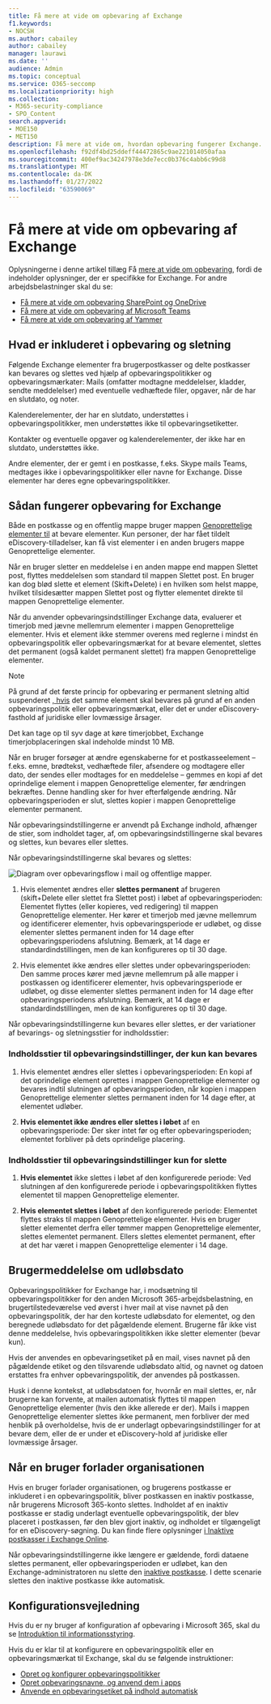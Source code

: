 ```yaml
---
title: Få mere at vide om opbevaring af Exchange
f1.keywords:
- NOCSH
ms.author: cabailey
author: cabailey
manager: laurawi
ms.date: ''
audience: Admin
ms.topic: conceptual
ms.service: O365-seccomp
ms.localizationpriority: high
ms.collection:
- M365-security-compliance
- SPO_Content
search.appverid:
- MOE150
- MET150
description: Få mere at vide om, hvordan opbevaring fungerer Exchange.
ms.openlocfilehash: f92df4bd25ddeff44472865c9ae221014050afaa
ms.sourcegitcommit: 400ef9ac34247978e3de7ecc0b376c4abb6c99d8
ms.translationtype: MT
ms.contentlocale: da-DK
ms.lasthandoff: 01/27/2022
ms.locfileid: "63590069"
---
```

# <a name="learn-about-retention-for-exchange"></a>Få mere at vide om opbevaring af Exchange

Oplysningerne i denne artikel tillæg Få [mere at vide om opbevaring](retention.md), fordi de indeholder oplysninger, der er specifikke for Exchange.  For andre arbejdsbelastninger skal du se:

- [Få mere at vide om opbevaring SharePoint og OneDrive](retention-policies-sharepoint.md)
- [Få mere at vide om opbevaring af Microsoft Teams](retention-policies-teams.md)
- [Få mere at vide om opbevaring af Yammer](retention-policies-yammer.md)

## <a name="whats-included-for-retention-and-deletion"></a>Hvad er inkluderet i opbevaring og sletning

Følgende Exchange elementer fra brugerpostkasser og delte postkasser kan bevares og slettes ved hjælp af opbevaringspolitikker og opbevaringsmærkater: Mails (omfatter modtagne meddelelser, kladder, sendte meddelelser) med eventuelle vedhæftede filer, opgaver, når de har en slutdato, og noter. 

Kalenderelementer, der har en slutdato, understøttes i opbevaringspolitikker, men understøttes ikke til opbevaringsetiketter.

Kontakter og eventuelle opgaver og kalenderelementer, der ikke har en slutdato, understøttes ikke.

Andre elementer, der er gemt i en postkasse, f.eks. Skype mails Teams, medtages ikke i opbevaringspolitikker eller navne for Exchange. Disse elementer har deres egne opbevaringspolitikker.

## <a name="how-retention-works-for-exchange"></a>Sådan fungerer opbevaring for Exchange

Både en postkasse og en offentlig mappe bruger mappen [Genoprettelige elementer til](/exchange/security-and-compliance/recoverable-items-folder/recoverable-items-folder) at bevare elementer. Kun personer, der har fået tildelt eDiscovery-tilladelser, kan få vist elementer i en anden brugers mappe Genoprettelige elementer.
  
Når en bruger sletter en meddelelse i en anden mappe end mappen Slettet post, flyttes meddelelsen som standard til mappen Slettet post. En bruger kan dog blød slette et element (Skift+Delete) i en hvilken som helst mappe, hvilket tilsidesætter mappen Slettet post og flytter elementet direkte til mappen Genoprettelige elementer.
  
Når du anvender opbevaringsindstillinger Exchange data, evaluerer et timerjob med jævne mellemrum elementer i mappen Genoprettelige elementer. Hvis et element ikke stemmer overens med reglerne i mindst én opbevaringspolitik eller opbevaringsmærkat for at bevare elementet, slettes det permanent (også kaldet permanent slettet) fra mappen Genoprettelige elementer.

> [!NOTE]
> På grund af det første princip for opbevaring er permanent sletning altid suspenderet [, hvis](retention.md#the-principles-of-retention-or-what-takes-precedence) det samme element skal bevares på grund af en anden opbevaringspolitik eller opbevaringsmærkat, eller det er under eDiscovery-fasthold af juridiske eller lovmæssige årsager.

Det kan tage op til syv dage at køre timerjobbet, Exchange timerjobplaceringen skal indeholde mindst 10 MB.
  
Når en bruger forsøger at ændre egenskaberne for et postkasseelement – f.eks. emne, brødtekst, vedhæftede filer, afsendere og modtagere eller dato, der sendes eller modtages for en meddelelse – gemmes en kopi af det oprindelige element i mappen Genoprettelige elementer, før ændringen bekræftes. Denne handling sker for hver efterfølgende ændring. Når opbevaringsperioden er slut, slettes kopier i mappen Genoprettelige elementer permanent.

Når opbevaringsindstillingerne er anvendt på Exchange indhold, afhænger de stier, som indholdet tager, af, om opbevaringsindstillingerne skal bevares og slettes, kun bevares eller slettes.

Når opbevaringsindstillingerne skal bevares og slettes:

![Diagram over opbevaringsflow i mail og offentlige mapper.](../media/88f174cc-bbf4-4305-93d7-0515f496c8f9.png)

1. Hvis elementet ændres eller **slettes permanent** af brugeren (skift+Delete eller slettet fra Slettet post) i løbet af opbevaringsperioden: Elementet flyttes (eller kopieres, ved redigering) til mappen Genoprettelige elementer. Her kører et timerjob med jævne mellemrum og identificerer elementer, hvis opbevaringsperiode er udløbet, og disse elementer slettes permanent inden for 14 dage efter opbevaringsperiodens afslutning. Bemærk, at 14 dage er standardindstillingen, men de kan konfigureres op til 30 dage.

2.  Hvis elementet ikke ændres eller slettes under opbevaringsperioden: Den samme proces kører med jævne mellemrum på alle mapper i postkassen og identificerer elementer, hvis opbevaringsperiode er udløbet, og disse elementer slettes permanent inden for 14 dage efter opbevaringsperiodens afslutning. Bemærk, at 14 dage er standardindstillingen, men de kan konfigureres op til 30 dage. 

Når opbevaringsindstillingerne kun bevares eller slettes, er der variationer af bevarings- og sletningsstier for indholdsstier:

### <a name="content-paths-for-retain-only-retention-settings"></a>Indholdsstier til opbevaringsindstillinger, der kun kan bevares

1.  Hvis elementet ændres eller slettes i opbevaringsperioden: En kopi af det oprindelige element oprettes i mappen Genoprettelige elementer og bevares indtil slutningen af opbevaringsperioden, når kopien i mappen Genoprettelige elementer slettes permanent inden for 14 dage efter, at elementet udløber. 

2. **Hvis elementet ikke ændres eller slettes i løbet** af en opbevaringsperiode: Der sker intet før og efter opbevaringsperioden; elementet forbliver på dets oprindelige placering.

### <a name="content-paths-for-delete-only-retention-settings"></a>Indholdsstier til opbevaringsindstillinger kun for slette

1. **Hvis elementet** ikke slettes i løbet af den konfigurerede periode: Ved slutningen af den konfigurerede periode i opbevaringspolitikken flyttes elementet til mappen Genoprettelige elementer. 

2. **Hvis elementet slettes i løbet** af den konfigurerede periode: Elementet flyttes straks til mappen Genoprettelige elementer. Hvis en bruger sletter elementet derfra eller tømmer mappen Genoprettelige elementer, slettes elementet permanent. Ellers slettes elementet permanent, efter at det har været i mappen Genoprettelige elementer i 14 dage. 

## <a name="user-notification-of-expiry-date"></a>Brugermeddelelse om udløbsdato

Opbevaringspolitikker for Exchange har, i modsætning til opbevaringspolitikker for den anden Microsoft 365-arbejdsbelastning, en brugertilstedeværelse ved øverst i hver mail at vise navnet på den opbevaringspolitik, der har den korteste udløbsdato for elementet, og den beregnede udløbsdato for det pågældende element. Brugerne får ikke vist denne meddelelse, hvis opbevaringspolitikken ikke sletter elementer (bevar kun).

Hvis der anvendes en opbevaringsetiket på en mail, vises navnet på den pågældende etiket og den tilsvarende udløbsdato altid, og navnet og datoen erstattes fra enhver opbevaringspolitik, der anvendes på postkassen.

Husk i denne kontekst, at udløbsdatoen for, hvornår en mail slettes, er, når brugerne kan forvente, at mailen automatisk flyttes til mappen Genoprettelige elementer (hvis den ikke allerede er der). Mails i mappen Genoprettelige elementer slettes ikke permanent, men forbliver der med henblik på overholdelse, hvis de er underlagt opbevaringsindstillinger for at bevare dem, eller de er under et eDiscovery-hold af juridiske eller lovmæssige årsager.

## <a name="when-a-user-leaves-the-organization"></a>Når en bruger forlader organisationen 

Hvis en bruger forlader organisationen, og brugerens postkasse er inkluderet i en opbevaringspolitik, bliver postkassen en inaktiv postkasse, når brugerens Microsoft 365-konto slettes. Indholdet af en inaktiv postkasse er stadig underlagt eventuelle opbevaringspolitik, der blev placeret i postkassen, før den blev gjort inaktiv, og indholdet er tilgængeligt for en eDiscovery-søgning. Du kan finde flere oplysninger [i Inaktive postkasser i Exchange Online](inactive-mailboxes-in-office-365.md).

Når opbevaringsindstillingerne ikke længere er gældende, fordi dataene slettes permanent, eller opbevaringsperioden er udløbet, kan den Exchange-administratoren nu slette den [inaktive postkasse](delete-an-inactive-mailbox.md). I dette scenarie slettes den inaktive postkasse ikke automatisk.

## <a name="configuration-guidance"></a>Konfigurationsvejledning

Hvis du er ny bruger af konfiguration af opbevaring i Microsoft 365, skal du se [Introduktion til informationsstyring](get-started-with-information-governance.md).

Hvis du er klar til at konfigurere en opbevaringspolitik eller en opbevaringsmærkat til Exchange, skal du se følgende instruktioner:
- [Opret og konfigurer opbevaringspolitikker](create-retention-policies.md)
- [Opret opbevaringsnavne, og anvend dem i apps](create-apply-retention-labels.md)
- [Anvende en opbevaringsetiket på indhold automatisk](apply-retention-labels-automatically.md)